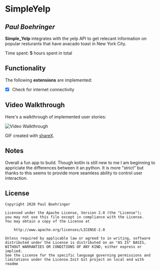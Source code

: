 # SimpleYelp

## *Paul Boehringer*

**Simple_Yelp** integrates with the yelp API to get relecant information on popular resturants that have avacado toast in New York City. 

Time spent: **5** hours spent in total

## Functionality 

The following **extensions** are implemented:

* [x] Check for internet connectivity


## Video Walkthrough

Here's a walkthrough of implemented user stories:

<img src='https://imgur.com/a/w0XwysR' title='Video Walkthrough' width='' alt='Video Walkthrough' />

GIF created with [shareX](http://www.shareX.com/).

## Notes

Overall a fun app to build. Though kotlin is still new to me I am beginning to appriciate the differences between it an python. It is more "strict" but thanks to this seems to provide more seamless ability to control user interaction. 

## License

    Copyright 2020 Paul Boehringer
    
    Licensed under the Apache License, Version 2.0 (the "License");
    you may not use this file except in compliance with the License.
    You may obtain a copy of the License at
    
        http://www.apache.org/licenses/LICENSE-2.0
    
    Unless required by applicable law or agreed to in writing, software
    distributed under the License is distributed on an "AS IS" BASIS,
    WITHOUT WARRANTIES OR CONDITIONS OF ANY KIND, either express or implied.
    See the License for the specific language governing permissions and
    limitations under the License.Init Git project on local end with readme